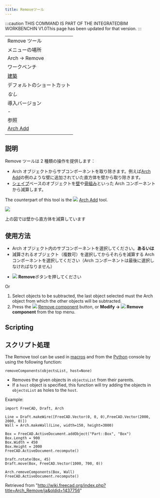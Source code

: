 ```yaml
---
title: Removeツール
---
```


:::caution
THIS COMMAND IS PART OF THE INTEGRATEDBIM WORKBENCHIN V1.0This page has been updated for that version.
:::

|                                                |
| ---------------------------------------------- |
| Remove ツール                                  |
| メニューの場所                                 |
| Arch -> Remove                                 |
| ワークベンチ                                   |
| [建築](/Arch_Workbench/ja "Arch Workbench/ja") |
| デフォルトのショートカット                     |
| _なし_                                         |
| 導入バージョン                                 |
| -                                              |
| 参照                                           |
| [Arch Add](/Arch_Add/ja "Arch Add/ja")         |
|                                                |

## 説明

Remove ツールは 2 種類の操作を提供します：

- Arch オブジェクトからサブコンポーネントを取り除きます。例えば[Arch Add](/index.php?title=Arch_Add/jp&action=edit&redlink=1 "Arch Add/jp (page does not exist)")の例のような壁に追加されていた直方体を壁から取り除きます。
- [シェイプ](/index.php?title=Part_Module/jp&action=edit&redlink=1 "Part Module/jp (page does not exist)")ベースのオブジェクトを[壁](/index.php?title=Arch_Wall/jp&action=edit&redlink=1 "Arch Wall/jp (page does not exist)")や[骨組み](/index.php?title=Arch_Structure/jp&action=edit&redlink=1 "Arch Structure/jp (page does not exist)")といった Arch コンポーネントから減算します。

The counterpart of this tool is the ![](/images/Arch_Add.svg) [Arch Add](/Arch_Add "Arch Add") tool.

![](/images/Arch_Remove_example.jpg)

上の図では壁から直方体を減算しています

## 使用方法

- Arch オブジェクト内のサブコンポーネントを選択してください。**あるいは**
- 減算されるオブジェクト（複数可）を選択してからそれらを減算する Arch コンポーネントを選択してください（Arch コンポーネントは最後に選択しなければなりません）

* ![](/images/Arch_Remove.png) **Remove**ボタンを押してください

Or

1. Select objects to be subtracted, the last object selected must the Arch object from which the other objects will be subtracted.
2. Press the ![](/images/Arch_Remove.svg) [Remove component](/Arch_Remove "Arch Remove") button, or **Modify → ![](/images/Arch_Remove.svg) Remove component** from the top menu.

## Scripting

## スクリプト処理

The Remove tool can be used in [macros](/Macros "Macros") and from the [Python](/Python "Python") console by using the following function:

```
removeComponents(objectsList, host=None)

```

- Removes the given objects in `objectsList` from their parents.
- If a `host` object is specified, this function will try adding the objects in `objectsList` as holes to the `host`.

Example:

```
import FreeCAD, Draft, Arch

Line = Draft.makeWire([FreeCAD.Vector(0, 0, 0),FreeCAD.Vector(2000, 2000, 0)])
Wall = Arch.makeWall(Line, width=150, height=3000)

Box = FreeCAD.ActiveDocument.addObject("Part::Box", "Box")
Box.Length = 900
Box.Width = 450
Box.Height = 2000
FreeCAD.ActiveDocument.recompute()

Draft.rotate(Box, 45)
Draft.move(Box, FreeCAD.Vector(1000, 700, 0))

Arch.removeComponents(Box, Wall)
FreeCAD.ActiveDocument.recompute()

```

Retrieved from "<http://wiki.freecad.org/index.php?title=Arch_Remove/ja&oldid=1437756>"

